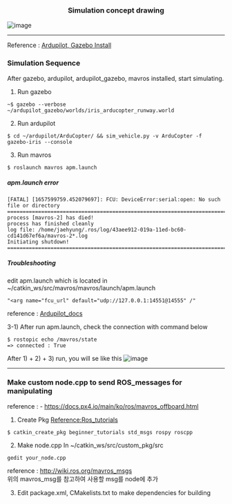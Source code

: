 ### <div align=center> Simulation concept drawing <div>
![image](https://user-images.githubusercontent.com/79160507/178412154-a51bd9bc-619f-41e0-a44e-d2bc7f991e0c.png)

---
Reference : [Ardupilot, Gazebo Install](https://github.com/Intelligent-Quads/iq_tutorials/blob/master/docs/installing_gazebo_arduplugin.md)
    
### Simulation Sequence
After gazebo, ardupilot, ardupilot_gazebo, mavros installed, start simulating.
    
1) Run gazebo
```
~$ gazebo --verbose ~/ardupilot_gazebo/worlds/iris_arducopter_runway.world
```

2) Run ardupilot
```
$ cd ~/ardupilot/ArduCopter/ && sim_vehicle.py -v ArduCopter -f gazebo-iris --console
```
3) Run mavros 
```
$ roslaunch mavros apm.launch
```

##### apm.launch error
    [FATAL] [1657599759.452079697]: FCU: DeviceError:serial:open: No such file or directory
    ================================================================================REQUIRED process [mavros-2] has died!
    process has finished cleanly
    log file: /home/jaehyung/.ros/log/43aee912-019a-11ed-bc60-cd141d67ef6a/mavros-2*.log
    Initiating shutdown!
    ================================================================================
        
##### Troubleshooting
edit apm.launch which is located in ~/catkin_ws/src/mavros/mavros/launch/apm.launch
```
"<arg name="fcu_url" default="udp://127.0.0.1:14551@14555" /"
```
reference : [Ardupilot_docs](https://ardupilot.org/dev/docs/ros-sitl.html)
    
3-1) After run apm.launch, check the connection with command below
```
$ rostopic echo /mavros/state
=> connected : True
```
    
    
After 1) + 2) + 3) run, you will se like this
![image](https://user-images.githubusercontent.com/79160507/178422143-0de792f0-54cb-4856-98d2-37389c19be4b.png)

---
### Make custom node.cpp to send ROS_messages for manipulating
reference : 
    - https://docs.px4.io/main/ko/ros/mavros_offboard.html
    
1) Create Pkg [Reference:Ros_tutorials](http://wiki.ros.org/ROS/Tutorials/CreatingPackage)
```
$ catkin_create_pkg beginner_tutorials std_msgs rospy roscpp
```
    
2) Make node.cpp
In ~/catkin_ws/src/custom_pkg/src
```
gedit your_node.cpp
```
reference : http://wiki.ros.org/mavros_msgs <br>
위의 mavros_msg를 참고하여 사용할 msg를 node에 추가
    
3) Edit package.xml, CMakelists.txt to make dependencies for building
```
```
    
    
    

